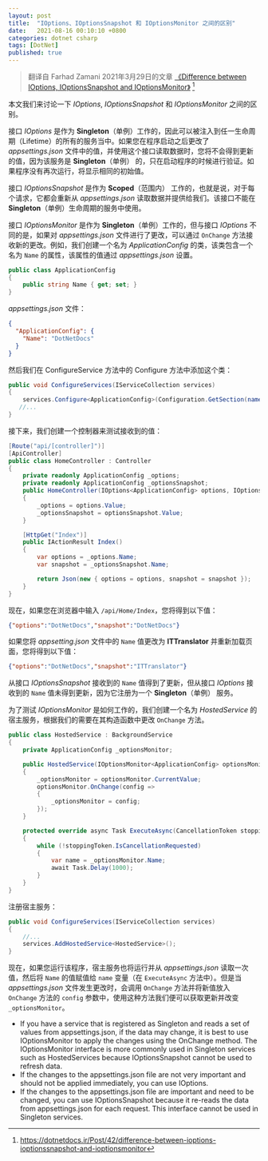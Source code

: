 ```yaml
---
layout: post
title:  "IOptions、IOptionsSnapshot 和 IOptionsMonitor 之间的区别"
date:   2021-08-16 00:10:10 +0800
categories: dotnet csharp
tags: [DotNet]
published: true
---
```


> 翻译自 Farhad Zamani 2021年3月29日的文章 [《Difference between IOptions, IOptionsSnapshot and IOptionsMonitor》](https://dotnetdocs.ir/Post/42/difference-between-ioptions-ioptionssnapshot-and-ioptionsmonitor) [^1]

[^1]: <https://dotnetdocs.ir/Post/42/difference-between-ioptions-ioptionssnapshot-and-ioptionsmonitor>

本文我们来讨论一下 *IOptions*, *IOptionsSnapshot* 和 *IOptionsMonitor*  之间的区别。

<!-- The IOptions interface works as a Singleton and therefore can be injected into all services with any lifetime (Lifetime). If you change the value of the appsettings.json file after running the program and use this interface to read the data, you will not see your changes, because this service is Singleton and is only validated at the time of running the program. If the program does not run again, it shows the same initial values. -->

接口 *IOptions* 是作为 **Singleton**（单例）工作的，因此可以被注入到任一生命周期（Lifetime）的所有的服务当中。如果您在程序启动之后更改了 *appsettings.json* 文件中的值，并使用这个接口读取数据时，您将不会得到更新的值，因为该服务是 **Singleton**（单例） 的，只在启动程序的时候进行验证。如果程序没有再次运行，将显示相同的初始值。

<!-- The IOptionsSnapshot interface works as Scoped. That is, for each request, it re-reads the data from appsettings.json and provides it to us. This interface cannot be used in Singleton lifetime services. -->

接口 *IOptionsSnapshot* 是作为 **Scoped**（范围内） 工作的，也就是说，对于每个请求，它都会重新从 *appsettings.json* 读取数据并提供给我们。该接口不能在 **Singleton**（单例）生命周期的服务中使用。

<!-- The IOptionsMonitor interface works as a Singleton, but the difference with the IOptions interface is that if a change is made to the appsettings.json file, new changes can be received by the OnChange method. For example, we created a class called ApplicationConfig that has a property called Name, and the value of this property is called appsettings.json. -->

接口 *IOptionsMonitor* 是作为 **Singleton**（单例）工作的，但与接口 *IOptions* 不同的是，如果对 *appsettings.json* 文件进行了更改，可以通过 `OnChange` 方法接收新的更改。例如，我们创建一个名为 *ApplicationConfig* 的类，该类包含一个名为 `Name` 的属性，该属性的值通过 *appsettings.json* 设置。

```csharp
public class ApplicationConfig
{
    public string Name { get; set; }
}
```

*appsettings.json* 文件：

```json
{
  "ApplicationConfig": {
    "Name": "DotNetDocs"
  }
}
```

然后我们在 ConfigureService 方法中的 Configure 方法中添加这个类：

```csharp
public void ConfigureServices(IServiceCollection services)
{
    services.Configure<ApplicationConfig>(Configuration.GetSection(nameof(ApplicationConfig)));
   //...
}
```

接下来，我们创建一个控制器来测试接收到的值：

```csharp
[Route("api/[controller]")]
[ApiController]
public class HomeController : Controller
{
    private readonly ApplicationConfig _options;
    private readonly ApplicationConfig _optionsSnapshot;
    public HomeController(IOptions<ApplicationConfig> options, IOptionsSnapshot<ApplicationConfig> optionsSnapshot)
    {
        _options = options.Value;
        _optionsSnapshot = optionsSnapshot.Value;
    }

    [HttpGet("Index")]
    public IActionResult Index()
    {
        var options = _options.Name;
        var snapshot = _optionsSnapshot.Name;

        return Json(new { options = options, snapshot = snapshot });
    }
}
```

现在，如果您在浏览器中输入 `/api/Home/Index`，您将得到以下值：

```json
{"options":"DotNetDocs","snapshot":"DotNetDocs"}
```

<!-- If you change the Name value in the appsetting.json file to dntips and reload the page, you will get the following values: -->

如果您将 *appsetting.json* 文件中的 `Name` 值更改为 **ITTranslator** 并重新加载页面，您将得到以下值：

```json
{"options":"DotNetDocs","snapshot":"ITTranslator"}
```

<!-- The Name value received from the IOptionsSnapshot interface receives the changes, but the IOptions interface does not receive the changes because it is registered as a Singleton. -->

从接口 *IOptionsSnapshot* 接收到的 `Name` 值得到了更新，但从接口 *IOptions* 接收到的 `Name` 值未得到更新，因为它注册为一个 **Singleton**（单例） 服务。

<!-- To test how IOptionsMonitor works, we create a hosting service called HostedService, in the manufacturer of which we change the OnChange method according to our needs: -->

为了测试 *IOptionsMonitor* 是如何工作的，我们创建一个名为 *HostedService* 的宿主服务，根据我们的需要在其构造函数中更改 `OnChange` 方法。

```csharp
public class HostedService : BackgroundService
{
    private ApplicationConfig _optionsMonitor;

    public HostedService(IOptionsMonitor<ApplicationConfig> optionsMonitor)
    {
        _optionsMonitor = optionsMonitor.CurrentValue;
        optionsMonitor.OnChange(config =>
        {
            _optionsMonitor = config;
        });
    }

    protected override async Task ExecuteAsync(CancellationToken stoppingToken)
    {
        while (!stoppingToken.IsCancellationRequested)
        {
            var name = _optionsMonitor.Name;
            await Task.Delay(1000);
        }
    }
}
```

注册宿主服务：

```csharp
public void ConfigureServices(IServiceCollection services)
{
    //...
    services.AddHostedService<HostedService>();
}
```

<!-- Now if you run the program, the host service will also run and read the values from appsettings.json once and put the Name value inside the name variable next time (in ExecuteAsync method). But when a change is made in the appsettings.json file, the OnChange method is called and puts the new values in the config parameter of the OnChange method, and using this method we can get the new changes and change the _optionsMonitor. -->

现在，如果您运行该程序，宿主服务也将运行并从 *appsettings.json* 读取一次值，然后将 `Name` 的值赋值给 `name` 变量（在 `ExecuteAsync` 方法中）。但是当 *appsettings.json* 文件发生更改时，会调用 `OnChange` 方法并将新值放入 `OnChange` 方法的 `config` 参数中，使用这种方法我们便可以获取更新并改变 `_optionsMonitor`。

- If you have a service that is registered as Singleton and reads a set of values from appsettings.json, if the data may change, it is best to use IOptionsMonitor to apply the changes using the OnChange method. The IOptionsMonitor interface is more commonly used in Singleton services such as HostedServices because IOptionsSnapshot cannot be used to refresh data.
- If the changes to the appsettings.json file are not very important and should not be applied immediately, you can use IOptions.
- If the changes to the appsettings.json file are important and need to be changed, you can use IOptionsSnapshot because it re-reads the data from appsettings.json for each request. This interface cannot be used in Singleton services.

